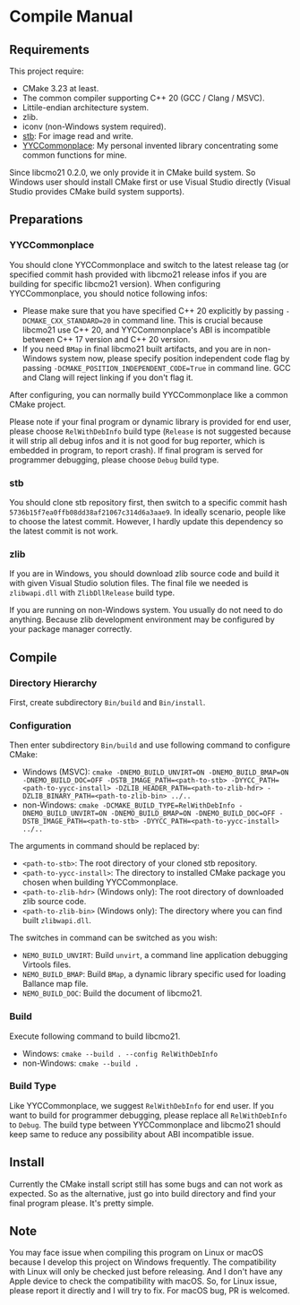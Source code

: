 # Compile Manual

## Requirements

This project require:

* CMake 3.23 at least.
* The common compiler supporting C++ 20 (GCC / Clang / MSVC).
* Littile-endian architecture system.
* zlib.
* iconv (non-Windows system required).
* [stb](https://github.com/nothings/stb): For image read and write.
* [YYCCommonplace](https://github.com/yyc12345/YYCCommonplace): My personal invented library concentrating some common functions for mine.

Since libcmo21 0.2.0, we only provide it in CMake build system. So Windows user should install CMake first or use Visual Studio directly (Visual Studio provides CMake build system supports).

## Preparations

### YYCCommonplace

You should clone YYCCommonplace and switch to the latest release tag (or specified commit hash provided with libcmo21 release infos if you are building for specific libcmo21 version). When configuring YYCCommonplace, you should notice following infos:

* Please make sure that you have specified C++ 20 explicitly by passing `-DCMAKE_CXX_STANDARD=20` in command line. This is crucial because libcmo21 use C++ 20, and YYCCommonplace's ABI is incompatible between C++ 17 version and C++ 20 version.
* If you need `BMap` in final libcmo21 built artifacts, and you are in non-Windows system now, please specify position independent code flag by passing `-DCMAKE_POSITION_INDEPENDENT_CODE=True` in command line. GCC and Clang will reject linking if you don't flag it.

After configuring, you can normally build YYCCommonplace like a common CMake project.

Please note if your final program or dynamic library is provided for end user, please choose `RelWithDebInfo` build type (`Release` is not suggested because it will strip all debug infos and it is not good for bug reporter, which is embedded in program, to report crash). If final program is served for programmer debugging, please choose `Debug` build type.

### stb

You should clone stb repository first, then switch to a specific commit hash `5736b15f7ea0ffb08dd38af21067c314d6a3aae9`. In ideally scenario, people like to choose the latest commit. However, I hardly update this dependency so the latest commit is not work.

### zlib

If you are in Windows, you should download zlib source code and build it with given Visual Studio solution files. The final file we needed is `zlibwapi.dll` with `ZlibDllRelease` build type.

If you are running on non-Windows system. You usually do not need to do anything. Because zlib development environment may be configured by your package manager correctly.

## Compile

### Directory Hierarchy

First, create subdirectory `Bin/build` and `Bin/install`.

### Configuration

Then enter subdirectory `Bin/build` and use following command to configure CMake:

- Windows (MSVC): `cmake -DNEMO_BUILD_UNVIRT=ON -DNEMO_BUILD_BMAP=ON -DNEMO_BUILD_DOC=OFF -DSTB_IMAGE_PATH=<path-to-stb> -DYYCC_PATH=<path-to-yycc-install> -DZLIB_HEADER_PATH=<path-to-zlib-hdr> -DZLIB_BINARY_PATH=<path-to-zlib-bin> ../..`
- non-Windows: `cmake -DCMAKE_BUILD_TYPE=RelWithDebInfo -DNEMO_BUILD_UNVIRT=ON -DNEMO_BUILD_BMAP=ON -DNEMO_BUILD_DOC=OFF -DSTB_IMAGE_PATH=<path-to-stb> -DYYCC_PATH=<path-to-yycc-install> ../..`

The arguments in command should be replaced by:

* `<path-to-stb>`: The root directory of your cloned stb repository.
* `<path-to-yycc-install>`: The directory to installed CMake package you chosen when building YYCCommonplace.
* `<path-to-zlib-hdr>` (Windows only): The root directory of downloaded zlib source code.
* `<path-to-zlib-bin>` (Windows only): The directory where you can find built `zlibwapi.dll`.

The switches in command can be switched as you wish:

* `NEMO_BUILD_UNVIRT`: Build `unvirt`, a command line application debugging Virtools files.
* `NEMO_BUILD_BMAP`: Build `BMap`, a dynamic library specific used for loading Ballance map file.
* `NEMO_BUILD_DOC`: Build the document of libcmo21.

### Build

Execute following command to build libcmo21.

* Windows: `cmake --build . --config RelWithDebInfo`
* non-Windows: `cmake --build .`

### Build Type

Like YYCCommonplace, we suggest `RelWithDebInfo` for end user. If you want to build for programmer debugging, please replace all `RelWithDebInfo` to `Debug`. The build type between YYCCommonplace and libcmo21 should keep same to reduce any possibility about ABI incompatible issue.

## Install

Currently the CMake install script still has some bugs and can not work as expected. So as the alternative, just go into build directory and find your final program please. It's pretty simple.

## Note

You may face issue when compiling this program on Linux or macOS because I develop this project on Windows frequently. The compatibility with Linux will only be checked just before releasing. And I don't have any Apple device to check the compatibility with macOS. So, for Linux issue, please report it directly and I will try to fix. For macOS bug, PR is welcomed.
